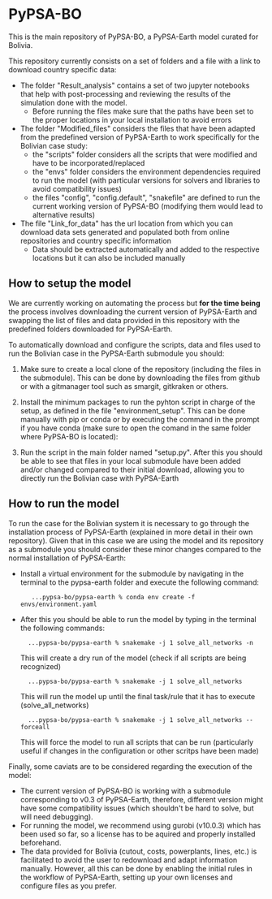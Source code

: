 # PyPSA-BO
This is the main repository of PyPSA-BO, a PyPSA-Earth model curated for Bolivia.

This repository currently consists on a set of folders and a file with a link to download country specific data:

* The folder "Result_analysis" contains a set of two jupyter notebooks that help with post-processing and reviewing the results of the simulation done with the model. 
    - Before running the files make sure that the paths have been set to the proper locations in your local installation to avoid errors 
* The folder "Modified_files" considers the files that have been adapted from the predefined version of PyPSA-Earth to work specifically for the Bolivian case study:
    * the "scripts" folder considers all the scripts that were modified and have to be incorporated/replaced
    * the "envs" folder considers the environment dependencies required to run the model (with particular versions for solvers and libraries to avoid compatibility issues)
    * the files "config", "config.default", "snakefile" are defined to run the current working version of PyPSA-BO (modifying them would lead to alternative results)
* The file "Link_for_data" has the url location from which you can download data sets generated and populated both from online repositories and country specific information
    * Data should be extracted automatically and added to the respective locations but it can also be included manually
    

## How to setup the model

We are currently working on automating the process but **for the time being** the process involves downloading the current version of PyPSA-Earth and swapping the list of files and data provided in this repository with the predefined folders downloaded for PyPSA-Earth. 

To automatically download and configure the scripts, data and files used to run the Bolivian case in the PyPSA-Earth submodule you should:

1. Make sure to create a local clone of the repository (including the files in the submodule). This can be done by downloading the files from github or with a gitmanager tool such as smargit, gitkraken or others.


2. Install the minimum packages to run the pyhton script in charge of the setup, as defined in the file "environment_setup". This can be done manually with pip or conda or by executing the command in the prompt if you have conda (make sure to open the comand in the same folder where PyPSA-BO is located):

3. Run the script in the main folder named "setup.py". After this you should be able to see that files in your local submodule have been added and/or changed compared to their initial download, allowing you to directly run the Bolivian case with PyPSA-Earth

## How to run the model

To run the case for the Bolivian system it is necessary to go through the installation process of PyPSA-Earth (explained in more detail in their own repository). Given that in this case we are using the model and its repository as a submodule you should consider these minor changes compared to the normal installation of PyPSA-Earth:

* Install a virtual environment for the submodule by navigating in the terminal to the pypsa-earth folder and execute the following command:

         ...pypsa-bo/pypsa-earth % conda env create -f envs/environment.yaml

* After this you should be able to run the model by typing in the terminal the following commands:

        ...pypsa-bo/pypsa-earth % snakemake -j 1 solve_all_networks -n
        
    This will create a dry run of the model (check if all scripts are being recognized)

        ...pypsa-bo/pypsa-earth % snakemake -j 1 solve_all_networks
    
    This will run the model up until the final task/rule that it has to execute (solve_all_networks)

        ...pypsa-bo/pypsa-earth % snakemake -j 1 solve_all_networks --forceall

    This will force the model to run all scripts that can be run (particularly useful if changes in the configuration or other scritps have been made)

Finally, some caviats are to be considered regarding the execution of the model: 
* The current version of PyPSA-BO is working with a submodule corresponding to v0.3 of PyPSA-Earth, therefore, different version might have some compatibility issues (which shouldn't be hard to solve, but will need debugging).
* For running the model, we recommend using gurobi (v10.0.3) which has been used so far, so a license has to be aquired and properly installed beforehand.
* The data provided for Bolivia (cutout, costs, powerplants, lines, etc.) is facilitated to avoid the user to redownload and adapt information manually. However, all this can be done by enabling the initial rules in the workflow of PyPSA-Earth, setting up your own licenses and configure files as you prefer.